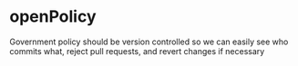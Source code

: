 # openPolicy
Government policy should be version controlled so we can easily see who commits what, reject pull requests, and revert changes if necessary
